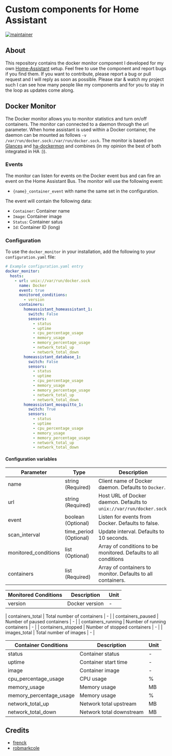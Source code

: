 # Custom components for Home Assistant

[![maintainer](https://img.shields.io/badge/maintainer-Sander%20Huisman%20-blue.svg?style=for-the-badge)](https://github.com/Sanderhuisman)

## About

This repository contains the docker monitor component I developed for my own [Home-Assistant](https://www.home-assistant.io) setup. Feel free to use the component and report bugs if you find them. If you want to contribute, please report a bug or pull request and I will reply as soon as possible. Please star & watch my project such I can see how many people like my components and for you to stay in the loop as updates come along.

## Docker Monitor

The Docker monitor allows you to monitor statistics and turn on/off containers. The monitor can connected to a daemon through the url parameter. When home assistant is used within a Docker container, the daemon can be mounted as follows `-v /var/run/docker.sock:/var/run/docker.sock`. The monitor is based on [Glances](https://github.com/nicolargo/glances) and [ha-dockermon](https://github.com/philhawthorne/ha-dockermon) and combines (in my opinion the best of both integrated in HA :)).

### Events

The monitor can listen for events on the Docker event bus and can fire an event on the Home Assistant Bus. The monitor will use the following event:

* `{name}_container_event` with name the same set in the configuration.

The event will contain the following data:

* `Container`: Container name
* `Image`: Container image
* `Status`: Container satus
* `Id`: Container ID (long)

### Configuration

To use the `docker_monitor` in your installation, add the following to your `configuration.yaml` file:

```yaml
# Example configuration.yaml entry
docker_monitor:
  hosts:
    - url: unix://var/run/docker.sock
      name: Docker
      event: true
      monitored_conditions:
        - version
      containers:
        homeassistant_homeassistant_1:
          switch: False
          sensors:
            - status
            - uptime
            - cpu_percentage_usage
            - memory_usage
            - memory_percentage_usage
            - network_total_up
            - network_total_down
        homeassistant_database_1:
          switch: False
          sensors:
            - status
            - uptime
            - cpu_percentage_usage
            - memory_usage
            - memory_percentage_usage
            - network_total_up
            - network_total_down
        homeassistant_mosquitto_1:
          switch: True
          sensors:
            - status
            - uptime
            - cpu_percentage_usage
            - memory_usage
            - memory_percentage_usage
            - network_total_up
            - network_total_down
```

#### Configuration variables

| Parameter            | Type                     | Description                                                           |
| -------------------- | ------------------------ | --------------------------------------------------------------------- |
| name                 | string       (Required)  | Client name of Docker daemon. Defaults to `Docker`.                   |
| url                  | string       (Required)  | Host URL of Docker daemon. Defaults to `unix://var/run/docker.sock`.  |
| event                | boolean      (Optional)  | Listen for events from Docker. Defaults to false.                     |
| scan_interval        | time_period  (Optional)  | Update interval. Defaults to 10 seconds.                              |
| monitored_conditions | list         (Optional)  | Array of conditions to be monitored. Defaults to all conditions       |
| containers           | list         (Required)  | Array of containers to monitor. Defaults to all containers.           |

| Monitored Conditions              | Description                     | Unit  |
| --------------------------------- | ------------------------------- | ----- |
| version                           | Docker version                  | -     |

| containers_total                  | Total number of containers      | -     |
| containers_paused                 | Number of paused containers     | -     |
| containers_running                | Number of running containers    | -     |
| containers_stopped                | Number of stopped containers    | -     |
| images_total                      | Total number of images          | -     |

| Container Conditions              | Description                     | Unit  |
| --------------------------------- | ------------------------------- | ----- |
| status                            | Container status                | -     |
| uptime                            | Container start time            | -     |
| image                             | Container image                 | -     |
| cpu_percentage_usage              | CPU usage                       | %     |
| memory_usage                      | Memory usage                    | MB    |
| memory_percentage_usage           | Memory usage                    | %     |
| network_total_up                  | Network total upstream          | MB    |
| network_total_down                | Network total downstream        | MB    |

## Credits

* [frenck](https://github.com/frenck/home-assistant-config)
* [robmarkcole](https://github.com/robmarkcole/Hue-sensors-HASS)
